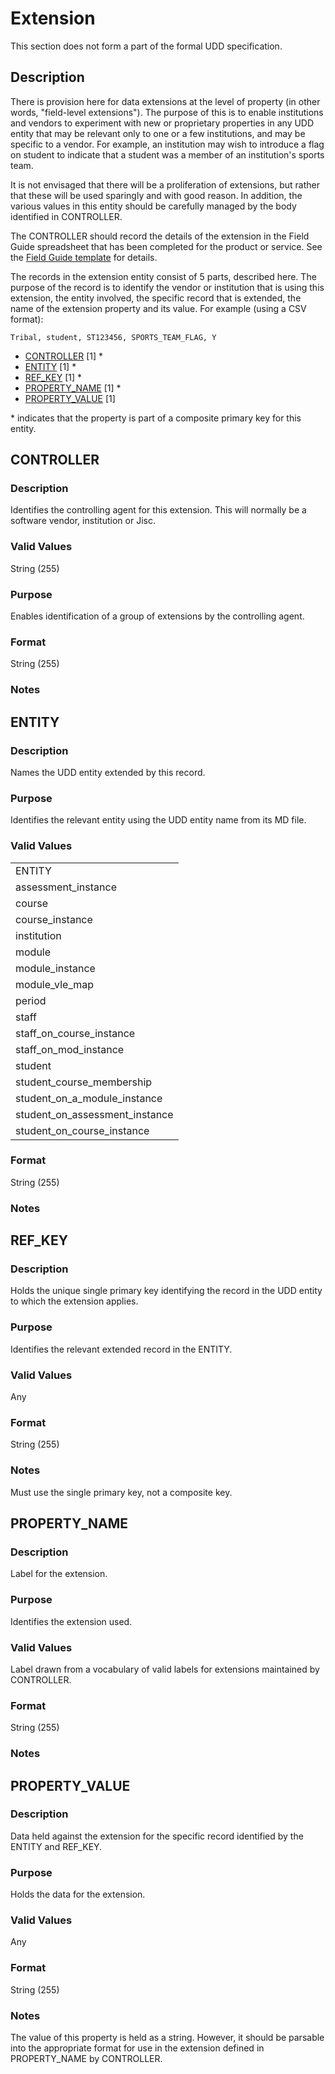 # Extension
This section does not form a part of the formal UDD specification.

## Description
There is provision here for data extensions at the level of property (in other words, "field-level extensions"). The purpose of this is to enable institutions and vendors to experiment with new or proprietary properties in any UDD entity that may be relevant only to one or a few institutions, and may be specific to a vendor.  For example, an institution may wish to introduce a flag on student to indicate that a student was a member of an institution's sports team.

It is not envisaged that there will be a proliferation of extensions, but rather that these will be used sparingly and with good reason. In addition, the various values in this entity should be carefully managed by the body identified in CONTROLLER.

The CONTROLLER should record the details of the extension in the Field Guide spreadsheet that has been completed for the product or service. See the [Field Guide template](https://github.com/jiscdev/analytics-udd/blob/master/media/UDD_FieldGuide_template.xls) for details.

The records in the extension entity consist of 5 parts, described here. The purpose of the record is to identify the vendor or institution that is using this extension, the entity involved, the specific record that is extended, the name of the extension property and its value. For example (using a CSV format):

```
Tribal, student, ST123456, SPORTS_TEAM_FLAG, Y
```

* [CONTROLLER](#controller) [1] *
* [ENTITY](#entity) [1] *
* [REF_KEY](#ref_key) [1] *
* [PROPERTY_NAME](#property_name) [1] *
* [PROPERTY_VALUE](#property_value) [1]

\* indicates that the property is part of a composite primary key for this entity.

## CONTROLLER
### Description
Identifies the controlling agent for this extension. This will normally be a software vendor, institution or Jisc.

### Valid Values
String (255)

### Purpose
Enables identification of a group of extensions by the controlling agent.

### Format
String (255)

### Notes


## ENTITY
### Description
Names the UDD entity extended by this record.

### Purpose
Identifies the relevant entity using the UDD entity name from its MD file.

### Valid Values
<table>
	<tr>
		<td>ENTITY</td>
	</tr>
	<tr>
		<td>assessment_instance</td>
	</tr>
	<tr>
		<td>course</td>
	</tr>
	<tr>
		<td>course_instance</td>
	</tr>
	<tr>
		<td>institution</td>
	</tr>
	<tr>
		<td>module</td>
	</tr>
	<tr>
		<td>module_instance</td>
	</tr>
	<tr>
		<td>module_vle_map</td>
	</tr>
	<tr>
		<td>period</td>
	</tr>
	<tr>
		<td>staff</td>
	</tr>
	<tr>
		<td>staff_on_course_instance</td>
	</tr>
	<tr>
		<td>staff_on_mod_instance</td>
	</tr>
	<tr>
		<td>student</td>
	</tr>
	<tr>
		<td>student_course_membership</td>
	</tr>
	<tr>
		<td>student_on_a_module_instance</td>
	</tr>
	<tr>
		<td>student_on_assessment_instance</td>
	</tr>
	<tr>
		<td>student_on_course_instance</td>
	</tr>
</table>

### Format
String (255)

### Notes

## REF_KEY
### Description
Holds the unique single primary key identifying the record in the UDD entity to which the extension applies.

### Purpose
Identifies the relevant extended record in the ENTITY.

### Valid Values
Any

### Format
String (255)

### Notes
Must use the single primary key, not a composite key.


## PROPERTY_NAME
### Description
Label for the extension.

### Purpose
Identifies the extension used.

### Valid Values
Label drawn from a vocabulary of valid labels for extensions maintained by CONTROLLER.

### Format
String (255)

### Notes


## PROPERTY_VALUE
### Description
Data held against the extension for the specific record identified by the ENTITY and REF_KEY.

### Purpose
Holds the data for the extension.

### Valid Values
Any

### Format
String (255)

### Notes
The value of this property is held as a string.  However, it should be parsable into the appropriate format for use in the extension defined in PROPERTY_NAME by CONTROLLER.

